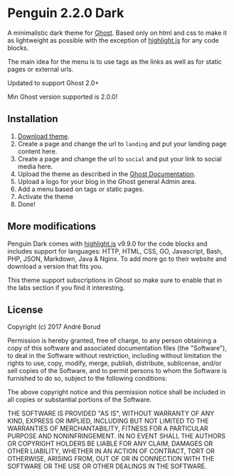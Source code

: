 # Penguin 2.2.0 Dark

A minimalistic dark theme for [Ghost](https://ghost.org/). Based only on html and css to make it as lightweight as possible with the exception of [highlight.js](https://highlightjs.org/) for any code blocks.

The main idea for the menu is to use tags as the links as well as for static pages or external urls.

Updated to support Ghost 2.0+

Min Ghost version supported is 2.0.0!

## Installation

1. [Download theme](https://github.com/andreborud/penguin-theme-dark/archive/master.zip).
2. Create a page and change the url to `landing` and put your landing page content here. 
2. Create a page and change the url to `social` and put your link to social media here. 
4. Upload the theme as described in the [Ghost Documentation](https://help.ghost.org/hc/en-us/articles/223241628-Uploading-Themes).
5. Upload a logo for your blog in the Ghost general Admin area.
6. Add a menu based on tags or static pages.
7. Activate the theme
8. Done!

## More modifications
Penguin Dark comes with [highlight.js](https://highlightjs.org/) v9.9.0 for the code blocks and includes support for languages: HTTP, HTML, CSS, GO, Javascript, Bash, PHP, JSON, Markdown, Java & Nginx. To add more go to their website and download a version that fits you.

This theme support subscriptions in Ghost so make sure to enable that in the labs section if you find it interesting.

## License
Copyright (c) 2017 André Borud

Permission is hereby granted, free of charge, to any person obtaining a copy of this software and associated documentation files (the "Software"), to deal in the Software without restriction, including without limitation the rights to use, copy, modify, merge, publish, distribute, sublicense, and/or sell copies of the Software, and to permit persons to whom the Software is furnished to do so, subject to the following conditions:

The above copyright notice and this permission notice shall be included in all copies or substantial portions of the Software.

THE SOFTWARE IS PROVIDED "AS IS", WITHOUT WARRANTY OF ANY KIND, EXPRESS OR IMPLIED, INCLUDING BUT NOT LIMITED TO THE WARRANTIES OF MERCHANTABILITY, FITNESS FOR A PARTICULAR PURPOSE AND NONINFRINGEMENT. IN NO EVENT SHALL THE AUTHORS OR COPYRIGHT HOLDERS BE LIABLE FOR ANY CLAIM, DAMAGES OR OTHER LIABILITY, WHETHER IN AN ACTION OF CONTRACT, TORT OR OTHERWISE, ARISING FROM, OUT OF OR IN CONNECTION WITH THE SOFTWARE OR THE USE OR OTHER DEALINGS IN THE SOFTWARE.
